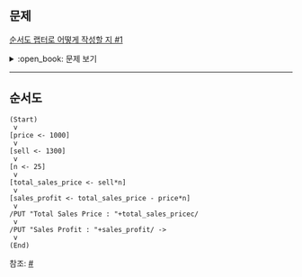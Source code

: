 ## 문제

[순서도 랩터로 어떻게 작성할 지 #1](/../../issues/1)

<details>
<summary>:open_book: 문제 보기</summary>

  ### 문제

  아래 (출력)과 같이 문자열이 출력될 수 있도록 하는 **"자연어, 순서도, 파이썬, C언어"**까지 기술하여 보자.

  ### 입출력 형식

  (입력) 원가가 1000원인 과자를 1300원에 25개를 팔았다.
  ※ 총 판매액과 판매이익을 아래와 같이 출력한다.

  (출력)
  ```text
  Total Sales Price : 32500
  Sales Profit : 7500
  ```

</details>

---

## 순서도

```
(Start)
 v
[price <- 1000]
 v
[sell <- 1300]
 v
[n <- 25]
 v
[total_sales_price <- sell*n]
 v
[sales_profit <- total_sales_price - price*n]
 v
/PUT "Total Sales Price : "+total_sales_pricec/
 v
/PUT "Sales Profit : "+sales_profit/ ->
 v
(End)
```

참조: [#](https://fishpoint.tistory.com/1647)
